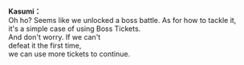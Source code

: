 # 

  
**Kasumi：**  
Oh ho? Seems like we unlocked a boss battle. As for how to tackle it,  
it's a simple case of using Boss Tickets.  
And don't worry. If we can't  
defeat it the first time,  
we can use more tickets to continue.  
